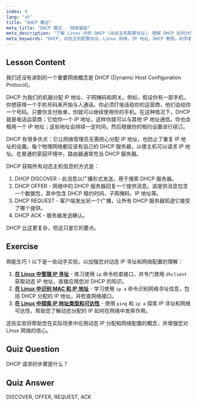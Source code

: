 ```yaml
---
index: 9
lang: "zh"
title: "DHCP 概述"
meta_title: "DHCP 概述 - 网络基础"
meta_description: "了解 Linux 中的 DHCP (动态主机配置协议)。理解 DHCP 如何分配 IP 地址及其四步过程。开始您的 Linux 网络之旅！"
meta_keywords: "DHCP, 动态主机配置协议，Linux 网络，IP 地址，DHCP 教程，初学者，指南"
---
```


## Lesson Content

我们还没有讲到的一个重要网络概念是 DHCP (Dynamic Host Configuration Protocol)。

DHCP 为我们的机器分配 IP 地址、子网掩码和网关。例如，假设你有一部手机，你想获得一个手机号码来开始与人通话。你必须打电话给你的运营商，他们会给你一个号码。只要你支付账单，你就可以继续使用你的手机。在这种情况下，DHCP 就是电话运营商；它给你一个 IP 地址，这样你就可以与其他 IP 地址通信。你也会租用一个 IP 地址；这些地址会持续一定时间，然后根据你的租约设置进行续订。

DHCP 有很多优点：它让网络管理员无需担心分配 IP 地址，也防止了重复 IP 地址的设置。每个物理网络都应该有自己的 DHCP 服务器，以便主机可以请求 IP 地址。在普通的家庭环境中，路由器通常充当 DHCP 服务器。

DHCP 获取所有动态主机信息的方式是：

1. DHCP DISCOVER - 此消息以广播形式发送，用于搜索 DHCP 服务器。
2. DHCP OFFER - 网络中的 DHCP 服务器回复一个提供消息。该提供消息包含一个数据包，其中包含 DHCP 租约时间、子网掩码、IP 地址等。
3. DHCP REQUEST - 客户端发出另一个广播，让所有 DHCP 服务器知道它接受了哪个提供。
4. DHCP ACK - 服务器发送确认。

DHCP 比这更复杂，但这只是它的要点。

## Exercise

熟能生巧！以下是一些动手实验，以加强您对动态 IP 寻址和网络配置的理解：

1. **[在 Linux 中管理 IP 寻址](https://labex.io/zh/labs/linux-manage-ip-addressing-in-linux-592736)** - 练习使用 `ip` 命令检查接口，并专门使用 `dhclient` 获取动态 IP 地址，直接应用您对 DHCP 的知识。
2. **[在 Linux 中识别 MAC 和 IP 地址](https://labex.io/zh/labs/linux-identify-mac-and-ip-addresses-in-linux-592731)** - 学习使用 `ip a` 命令识别网络寻址信息，包括 DHCP 分配的 IP 地址，并检查网络接口。
3. **[在 Linux 中探索 IP 地址类型和可达性](https://labex.io/zh/labs/linux-explore-ip-address-types-and-reachability-in-linux-592780)** - 使用 `ping` 和 `ip a` 探索 IP 寻址和网络可达性，帮助您了解动态分配的 IP 如何在网络中发挥作用。

这些实验将帮助您在实际场景中应用动态 IP 分配和网络配置的概念，并增强您对 Linux 网络的信心。

## Quiz Question

DHCP 请求的步骤是什么？

## Quiz Answer

DISCOVER, OFFER, REQUEST, ACK
